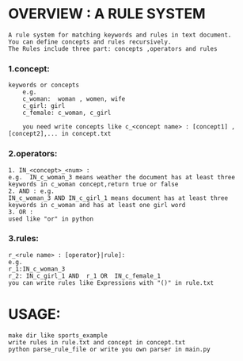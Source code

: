 # OVERVIEW : A RULE SYSTEM
    A rule system for matching keywords and rules in text document. 
    You can define concepts and rules recursively.
    The Rules include three part: concepts ,operators and rules
### 1.concept: 
    keywords or concepts
        e.g.
        c_woman:  woman , women, wife
        c_girl: girl
        c_female: c_woman, c_girl
        
        you need write concepts like c_<concept name> : [concept1] ,[concept2],... in concept.txt
        
### 2.operators:
    1. IN_<concept>_<num> : 
    e.g.  IN_c_woman_3 means weather the document has at least three keywords in c_woman concept,return true or false
    2. AND : e.g.
    IN_c_woman_3 AND IN_c_girl_1 means document has at least three keywords in c_woman and has at least one girl word
    3. OR : 
    used like "or" in python
    
### 3.rules:
    r_<rule name> : [operator}|rule]:
    e.g. 
    r_1:IN_c_woman_3
    r_2: IN_c_girl_1 AND  r_1 OR  IN_c_female_1 
    you can write rules like Expressions with "()" in rule.txt

# USAGE:
    make dir like sports_example
    write rules in rule.txt and concept in concept.txt
    python parse_rule_file or write you own parser in main.py


    
    
